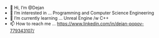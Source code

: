 - 👋 Hi, I’m @Dejan
- 👀 I’m interested in ... Programming and Computer Science Engineering
- 🌱 I’m currently learning ... Unreal Engine /w C++
- 📫 How to reach me ... https://www.linkedin.com/in/dejan-popov-779343107/
